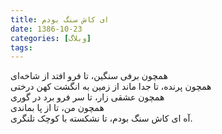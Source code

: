 ```yaml
---
title: ای کاش سنگ بودم
date: 1386-10-23
categories: [وبلاگ]
tags:
---
```


همچون برفی سنگین، تا فرو افتد از شاخه‌ای  
همچون پرنده، تا جدا ماند از زمین به انگشت کهن درختی  
همچون عشقی زار، تا سر فرو برد در گوری  
همچون من، تا از پا بماندی  
آه ای کاش سنگ بودم، تا نشکسته با کوچک تلنگری.
